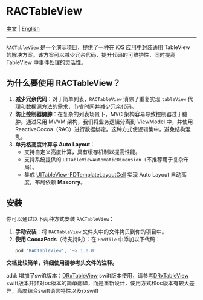 # RACTableView

[中文](https://github.com/Dtheme/RACTableView/blob/main/README.md) | [English](https://github.com/Dtheme/RACTableView/blob/main/README-en.md)

---

`RACTableView` 是一个演示项目，提供了一种在 iOS 应用中封装通用 TableView 的解决方案。该方案可以减少冗余代码，提升代码的可维护性，同时提高 TableView 中事件处理的灵活性。

## 为什么要使用 RACTableView？

1. **减少冗余代码**：对于简单列表，`RACTableView` 消除了重复实现 `tableView` 代理和数据源方法的需求，节省时间并减少冗余代码。
2. **防止控制器臃肿**：在复杂的列表场景下，MVC 架构容易导致控制器过于臃肿。通过采用 MVVM 架构，我们将业务逻辑分离到 ViewModel 中，并使用 ReactiveCocoa（RAC）进行数据绑定。这种方式使逻辑集中，避免结构混乱。
3. **单元格高度计算与 Auto Layout**：
   - 支持自定义高度计算，具有缓存机制以提高性能。
   - 支持系统提供的 `UITableViewAutomaticDimension`（不推荐用于复杂布局）。
   - 集成 [UITableView-FDTemplateLayoutCell](https://github.com/forkingdog/UITableView-FDTemplateLayoutCell) 实现 Auto Layout 自动高度，布局依赖 **Masonry**。

## 安装

你可以通过以下两种方式安装 `RACTableView`：

1. **手动安装**：将 `RACTableView` 文件夹中的文件拷贝到你的项目中。
2. **使用 CocoaPods**（待支持时）：在 `Podfile` 中添加以下代码：
   ```ruby
   pod 'RACTableView', '~> 1.0.0'
   ```
 

**文档比较简单，详细使用请参考头文件的注释。**



add:
增加了swift版本：[DRxTableView](https://github.com/Dtheme/RACTableView/tree/main/RACTableView-Swift)
swift版本使用，请参考[DRxTableView](https://github.com/Dtheme/RACTableView/tree/main/RACTableView-Swift)
swift版本并非对oc版本的简单翻译，而是重新设计，使用方式和oc版本有较大差异，高度结合swift语言特性以及rxswift
